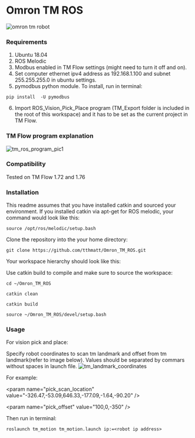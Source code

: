# Omron TM ROS
![omron tm robot](http://www.ia.omron.com/Images/l_3739-13-287289-198x198.jpg "omron tm robot")
### Requirements
1. Ubuntu 18.04
2. ROS Melodic
3. Modbus enabled in TM Flow settings (might need to turn it off and on).
4. Set computer ethernet ipv4 address as 192.168.1.100 and subnet 255.255.255.0 in ubuntu settings.
5. pymodbus python module. To install, run in terminal:
```
pip install  -U pymodbus
```
6. Import ROS_Vision_Pick_Place program (TM_Export folder is included in the root of this workspace) and it has to be set as the current project in TM Flow.

### TM Flow program explanation 
![tm_ros_program_pic1](https://user-images.githubusercontent.com/8951670/73413992-74880900-4348-11ea-88c0-7152199c0be8.png)

### Compatibility

Tested on TM Flow 1.72 and 1.76

### Installation

This readme assumes that you have installed catkin and sourced your environment. If you installed catkin via apt-get for ROS melodic, your command would look like this:
```
source /opt/ros/melodic/setup.bash
```
Clone the repository into the your home directory:
```
git clone https://github.com/tthmatt/Omron_TM_ROS.git
```
Your workspace hierarchy should look like this:



Use catkin build to compile and make sure to source the workspace:
```
cd ~/Omron_TM_ROS

catkin clean

catkin build

source ~/Omron_TM_ROS/devel/setup.bash
```

### Usage
For vision pick and place:

Specify robot coordinates to scan tm landmark and offset from tm landmark(refer to image below). Values should be separated by commars without spaces in launch file. 
![tm_landmark_coordinates](https://user-images.githubusercontent.com/8951670/73336836-dba4af80-42ad-11ea-8c8e-25acb1e09006.png)

For example: 

\<param name="pick_scan_location" value="-326.47,-53.09,646.33,-177.09,-1.64,-90.20" />

\<param name="pick_offset" value="100,0,-350" />

Then run in terminal: 
```
roslaunch tm_motion tm_motion.launch ip:=<robot ip address>
```

